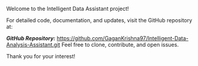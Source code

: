 Welcome to the Intelligent Data Assistant project!

For detailed code, documentation, and updates, visit the GitHub repository at:

***GitHub Repository:***  https://github.com/GaganKrishna97/Intelligent-Data-Analysis-Assistant.git
Feel free to clone, contribute, and open issues.

Thank you for your interest!



